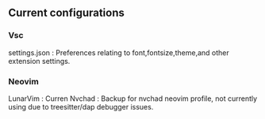 ## Current configurations
### Vsc
settings.json : Preferences relating to font,fontsize,theme,and other extension settings.
### Neovim
LunarVim : Curren
Nvchad : Backup for nvchad neovim profile, not currently using due to treesitter/dap debugger issues.
